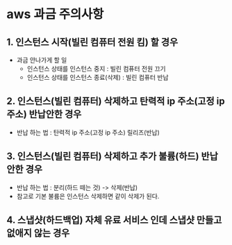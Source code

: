 # aws 과금 주의사항
## 1. 인스턴스 시작(빌린 컴퓨터 전원 킴) 할 경우
- 과금 안나가게 할 일
  - 인스턴스 상태를 인스턴스 중지 : 빌린 컴퓨터 전원 끄기
  - 인스턴스 상태를 인스턴스 종료(삭제) : 빌린 컴퓨터 반납

## 2. 인스턴스(빌린 컴퓨터) 삭제하고 탄력적 ip 주소(고정 ip 주소) 반납안한 경우
- 반납 하는 법 : 탄력적 ip 주소(고정 ip 주소) 릴리즈(반납)
## 3. 인스턴스(빌린 컴퓨터) 삭제하고 추가 불륨(하드) 반납 안한 경우
- 반납 하는 법 : 분리(하드 떼는 것) -> 삭제(반납)
- 참고로 기본 불륨은 인스턴스 삭제하면 같이 삭제가 된다.
## 4. 스냅샷(하드백업) 자체 유료 서비스 인데 스냅샷 만들고 없애지 않는 경우
